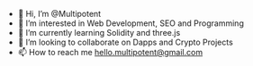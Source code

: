 - 👋 Hi, I’m @Multipotent
- 👀 I’m interested in Web Development, SEO and Programming
- 🌱 I’m currently learning Solidity and three.js
- 💞️ I’m looking to collaborate on Dapps and Crypto Projects
- 📫 How to reach me hello.multipotent@gmail.com

<!---
Multipotent/Multipotent is a ✨ special ✨ repository because its `README.md` (this file) appears on your GitHub profile.
You can click the Preview link to take a look at your changes.
--->
